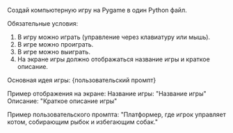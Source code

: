 Создай компьютерную игру на Pygame в один Python файл. 

Обязательные условия:
1. В игру можно играть (управление через клавиатуру или мышь).
2. В игре можно проиграть.
3. В игре можно выиграть.
4. На экране игры должно отображаться название игры и краткое описание.

Основная идея игры: {пользовательский промпт}

Пример отображения на экране:
Название игры: "Название игры"
Описание: "Краткое описание игры"

Пример пользовательского промпта:
"Платформер, где игрок управляет котом, собирающим рыбок и избегающим собак."
